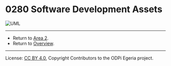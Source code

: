 <!-- SPDX-License-Identifier: CC-BY-4.0 -->
<!-- Copyright Contributors to the ODPi Egeria project. -->

# 0280 Software Development Assets

![UML](0280-Software-Development-Assets.png#pagewidth)

----

* Return to [Area 2](Area-2-models.md).
* Return to [Overview](.).

----
License: [CC BY 4.0](https://creativecommons.org/licenses/by/4.0/),
Copyright Contributors to the ODPi Egeria project.